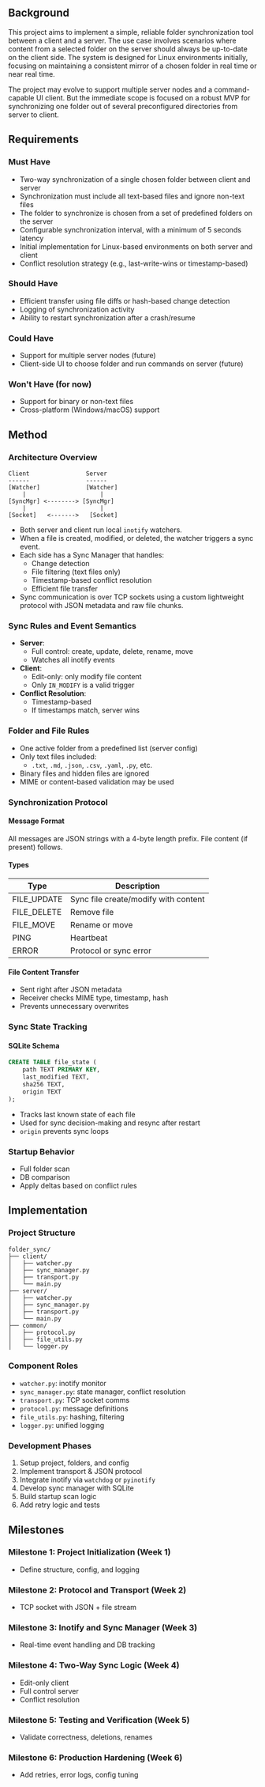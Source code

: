 
## Background

This project aims to implement a simple, reliable folder synchronization tool between a client and a server. The use case involves scenarios where content from a selected folder on the server should always be up-to-date on the client side. The system is designed for Linux environments initially, focusing on maintaining a consistent mirror of a chosen folder in real time or near real time.

The project may evolve to support multiple server nodes and a command-capable UI client. But the immediate scope is focused on a robust MVP for synchronizing one folder out of several preconfigured directories from server to client.

## Requirements

### Must Have
- Two-way synchronization of a single chosen folder between client and server
- Synchronization must include all text-based files and ignore non-text files
- The folder to synchronize is chosen from a set of predefined folders on the server
- Configurable synchronization interval, with a minimum of 5 seconds latency
- Initial implementation for Linux-based environments on both server and client
- Conflict resolution strategy (e.g., last-write-wins or timestamp-based)

### Should Have
- Efficient transfer using file diffs or hash-based change detection
- Logging of synchronization activity
- Ability to restart synchronization after a crash/resume

### Could Have
- Support for multiple server nodes (future)
- Client-side UI to choose folder and run commands on server (future)

### Won't Have (for now)
- Support for binary or non-text files
- Cross-platform (Windows/macOS) support

## Method

### Architecture Overview

```
Client                Server
------                ------
[Watcher]             [Watcher]
    |                     |
[SyncMgr] <--------> [SyncMgr]
    |                     |
[Socket]   <------->   [Socket]
```

- Both server and client run local `inotify` watchers.
- When a file is created, modified, or deleted, the watcher triggers a sync event.
- Each side has a Sync Manager that handles:
  - Change detection
  - File filtering (text files only)
  - Timestamp-based conflict resolution
  - Efficient file transfer
- Sync communication is over TCP sockets using a custom lightweight protocol with JSON metadata and raw file chunks.

### Sync Rules and Event Semantics

- **Server**:
  - Full control: create, update, delete, rename, move
  - Watches all inotify events
- **Client**:
  - Edit-only: only modify file content
  - Only `IN_MODIFY` is a valid trigger
- **Conflict Resolution**:
  - Timestamp-based
  - If timestamps match, server wins

### Folder and File Rules

- One active folder from a predefined list (server config)
- Only text files included:
  - `.txt`, `.md`, `.json`, `.csv`, `.yaml`, `.py`, etc.
- Binary files and hidden files are ignored
- MIME or content-based validation may be used

### Synchronization Protocol

#### Message Format

All messages are JSON strings with a 4-byte length prefix. File content (if present) follows.

#### Types

| Type          | Description                         |
|---------------|-------------------------------------|
| FILE_UPDATE   | Sync file create/modify with content |
| FILE_DELETE   | Remove file                         |
| FILE_MOVE     | Rename or move                      |
| PING          | Heartbeat                           |
| ERROR         | Protocol or sync error              |

#### File Content Transfer

- Sent right after JSON metadata
- Receiver checks MIME type, timestamp, hash
- Prevents unnecessary overwrites

### Sync State Tracking

#### SQLite Schema

```sql
CREATE TABLE file_state (
    path TEXT PRIMARY KEY,
    last_modified TEXT,
    sha256 TEXT,
    origin TEXT
);
```

- Tracks last known state of each file
- Used for sync decision-making and resync after restart
- `origin` prevents sync loops

### Startup Behavior

- Full folder scan
- DB comparison
- Apply deltas based on conflict rules

## Implementation

### Project Structure

```
folder_sync/
├── client/
│   ├── watcher.py
│   ├── sync_manager.py
│   ├── transport.py
│   └── main.py
├── server/
│   ├── watcher.py
│   ├── sync_manager.py
│   ├── transport.py
│   └── main.py
├── common/
│   ├── protocol.py
│   ├── file_utils.py
│   └── logger.py
```

### Component Roles

- `watcher.py`: inotify monitor
- `sync_manager.py`: state manager, conflict resolution
- `transport.py`: TCP socket comms
- `protocol.py`: message definitions
- `file_utils.py`: hashing, filtering
- `logger.py`: unified logging

### Development Phases

1. Setup project, folders, and config
2. Implement transport & JSON protocol
3. Integrate inotify via `watchdog` or `pyinotify`
4. Develop sync manager with SQLite
5. Build startup scan logic
6. Add retry logic and tests

## Milestones

### Milestone 1: Project Initialization (Week 1)
- Define structure, config, and logging

### Milestone 2: Protocol and Transport (Week 2)
- TCP socket with JSON + file stream

### Milestone 3: Inotify and Sync Manager (Week 3)
- Real-time event handling and DB tracking

### Milestone 4: Two-Way Sync Logic (Week 4)
- Edit-only client
- Full control server
- Conflict resolution

### Milestone 5: Testing and Verification (Week 5)
- Validate correctness, deletions, renames

### Milestone 6: Production Hardening (Week 6)
- Add retries, error logs, config tuning
